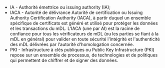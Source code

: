 
* IA - Authorité émettrice ou issuing authority (IA);
* IACA - Autorité de délivrance Autorité de certification ou Issuing Authority Certification Authority (IACA), à partir duquel un ensemble spécifique de certificats est généré et utilisé pour protéger les données et les transactions du mDL. L'IACA (une par AI) est la racine de confiance pour tous les vérificateurs de mDL (ou les parties se fiant à la mDL en général) pour
valider en toute sécurité l'intégrité et l'authenticité des mDL délivrées par l'autorité d'homologation concernée.
* PKI - Infrastructure à clés publiques ou Public Key Infrastructure (PKI) repose sur un ensemble de processus, de technologies et de politiques qui permettent de chiffrer et de signer des données.

